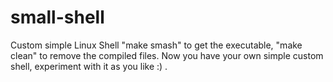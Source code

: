 # small-shell
Custom simple Linux Shell
"make smash" to get the executable, "make clean" to remove the compiled files.
Now you have your own simple custom shell, experiment with it as you like :) .
